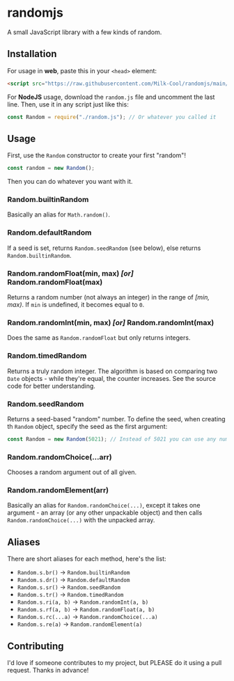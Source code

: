 # randomjs
A small JavaScript library with a few kinds of random.

## Installation
For usage in **web**, paste this in your `<head>` element:
```html
<script src="https://raw.githubusercontent.com/Milk-Cool/randomjs/main/random.js"></script>
```
For **NodeJS** usage, download the `random.js` file and uncomment the last line.
Then, use it in any script just like this:
```js
const Random = require("./random.js"); // Or whatever you called it
```

## Usage
First, use the `Random` constructor to create your first "random"!
```js
const random = new Random();
```
Then you can do whatever you want with it.
### Random.builtinRandom
Basically an alias for `Math.random()`.
### Random.defaultRandom
If a seed is set, returns `Random.seedRandom` (see below), else returns `Random.builtinRandom`.
### Random.randomFloat(min, max) _[or]_ Random.randomFloat(max)
Returns a random number (not always an integer) in the range of *[min, max)*. If `min` is undefined, it becomes equal to `0`.
### Random.randomInt(min, max) _[or]_ Random.randomInt(max)
Does the same as `Random.randomFloat` but only returns integers.
### Random.timedRandom
Returns a truly random integer. The algorithm is based on comparing two `Date` objects - while they're equal, the counter increases. See the source code for better understanding.
### Random.seedRandom
Returns a seed-based "random" number. To define the seed, when creating th `Random` object, specify the seed as the first argument:
```js
const Random = new Random(5021); // Instead of 5021 you can use any number or number-like object.
```
### Random.randomChoice(...arr)
Chooses a random argument out of all given.
### Random.randomElement(arr)
Basically an alias for `Random.randomChoice(...)`, except it takes one argument - an array (or any other unpackable object) and then calls `Random.randomChoice(...)` with the unpacked array.

## Aliases
There are short aliases for each method, here's the list:
 - `Random.s.br()` → `Random.builtinRandom`
 - `Random.s.dr()` → `Random.defaultRandom`
 - `Random.s.sr()` → `Random.seedRandom`
 - `Random.s.tr()` → `Random.timedRandom`
 - `Random.s.ri(a, b)` → `Random.randomInt(a, b)`
 - `Random.s.rf(a, b)` → `Random.randomFloat(a, b)`
 - `Random.s.rc(...a)` → `Random.randomChoice(...a)`
 - `Random.s.re(a)` → `Random.randomElement(a)`

## Contributing
I'd love if someone contributes to my project, but PLEASE do it using a pull request. Thanks in advance!
